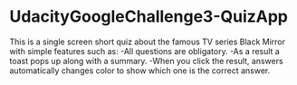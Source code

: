 # UdacityGoogleChallenge3-QuizApp
This is a single screen short quiz about the famous TV series Black Mirror with simple features such as:
-All questions are obligatory.
-As a result a toast pops up along with a summary.
-When you click the result, answers automatically changes color to show which one is the correct answer.
